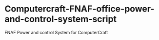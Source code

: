 # Computercraft-FNAF-office-power-and-control-system-script
FNAF Power and control System for ComputerCraft
